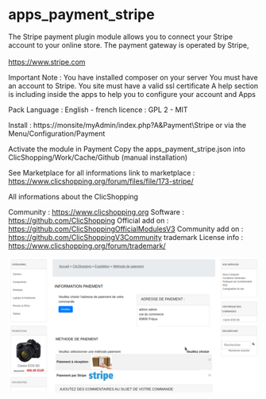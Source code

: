 # apps_payment_stripe

The Stripe payment plugin module allows you to connect your Stripe account to your online store.
The payment gateway is operated by Stripe,<br /><br />
https://www.stripe.com

Important Note :
You have installed composer on your server
You must have an account to Stripe.
You site must have a valid ssl certificate
A help section is including inside the apps to help you to configure your account and Apps

Pack
Language : English - french
licence  : GPL 2 - MIT

Install :
https://monsite/myAdmin/index.php?A&Payment\Stripe
or via the Menu/Configuration/Payment

Activate the module in Payment
Copy the apps_payment_stripe.json into ClicShopping/Work/Cache/Github (manual installation)



See Marketplace for all informations
link to marketplace : https://www.clicshopping.org/forum/files/file/173-stripe/


All informations about the ClicShopping

Community : https://www.clicshopping.org
Software : https://github.com/ClicShopping
Official add on : https://github.com/ClicShoppingOfficialModulesV3
Community add on : https://github.com/ClicShoppingV3Community
trademark License info : https://www.clicshopping.org/forum/trademark/ 

![image](https://github.com/ClicShoppingOfficialModulesV3/apps_payment_stripe/blob/master/ModuleInfosJson/image.png)
